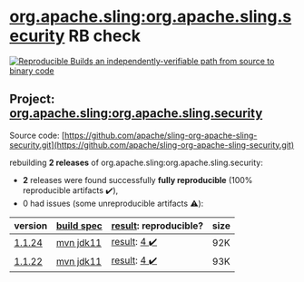 [org.apache.sling:org.apache.sling.security](https://search.maven.org/artifact/org.apache.sling/org.apache.sling.security/) RB check
=======

[![Reproducible Builds](https://reproducible-builds.org/images/logos/rb.svg) an independently-verifiable path from source to binary code](https://reproducible-builds.org/)

## Project: [org.apache.sling:org.apache.sling.security](https://search.maven.org/artifact/org.apache.sling/org.apache.sling.security/)

Source code: [https://github.com/apache/sling-org-apache-sling-security.git](https://github.com/apache/sling-org-apache-sling-security.git)

rebuilding **2 releases** of org.apache.sling:org.apache.sling.security:
- **2** releases were found successfully **fully reproducible** (100% reproducible artifacts :heavy_check_mark:),
- 0 had issues (some unreproducible artifacts :warning:):

| version | [build spec](/BUILDSPEC.md) | [result](https://reproducible-builds.org/docs/jvm/): reproducible? | size |
| -- | --------- | ------ | -- |
| [1.1.24](https://search.maven.org/artifact/org.apache.sling/org.apache.sling.security/1.1.24/pom) | [mvn jdk11](org.apache.sling.security-1.1.24.buildspec) | [result](org.apache.sling.security-1.1.24.buildinfo): [4 :heavy_check_mark: ](org.apache.sling.security-1.1.24.buildcompare) | 92K |
| [1.1.22](https://search.maven.org/artifact/org.apache.sling/org.apache.sling.security/1.1.22/pom) | [mvn jdk11](org.apache.sling.security-1.1.22.buildspec) | [result](org.apache.sling.security-1.1.22.buildinfo): [4 :heavy_check_mark: ](org.apache.sling.security-1.1.22.buildcompare) | 93K |
